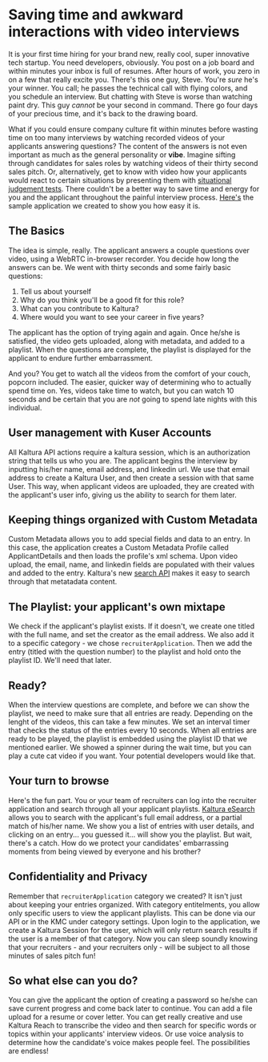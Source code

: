 # Saving time and awkward interactions with video interviews 
  

It is your first time hiring for your brand new, really cool, super innovative tech startup. You need developers, obviously. You post on a job board and within minutes your inbox is full of resumes. After hours of work, you zero in on a few that really excite you. 
There's this one guy, Steve. You're *sure* he's your winner. You call; he passes the technical call with flying colors, and you schedule an interview. 
But chatting with Steve is worse than watching paint dry. This guy *cannot* be your second in command. There go four days of your precious time, and it's back to the drawing board. 

What if you could ensure company culture fit within minutes before wasting time on too many interviews by watching recorded videos of your applicants answering questions? The content of the answers is not even important as much as the general personality or **vibe**. Imagine sifting through candidates for sales roles by watching videos of their thirty second sales pitch. Or, alternatively, get to know with video how your applicants would react to certain situations by presenting them with [situational judgement tests](https://www.changeboard.com/article-details/16255/situational-judgement-tests-the-future-of-recruitment-in-a-digital-world/). There couldn't be a better way to save time and energy for you and the applicant throughout the painful interview process. [Here's](https://github.com/kaltura/recruitment-application) the sample application we created to show you how easy it is. 

## The Basics 

The idea is simple, really. The applicant answers a couple questions over video, using a WebRTC in-browser recorder. You decide how long the answers can be. We went with thirty seconds and some fairly basic questions: 

1. Tell us about yourself
2. Why do you think you'll be a good fit for this role? 
3. What can you contribute to Kaltura?
4. Where would you want to see your career in five years?

The applicant has the option of trying again and again. Once he/she is satisfied, the video gets uploaded, along with metadata, and added to a playlist. When the questions are complete, the playlist is displayed for the applicant to endure further embarrassment. 

And you? You get to watch all the videos from the comfort of your couch, popcorn included. The easier, quicker way of determining who to actually spend time on. Yes, videos take time to watch, but you can watch 10 seconds and be certain that you are *not* going to spend late nights with this individual. 

## User management with Kuser Accounts 

All Kaltura API actions require a kaltura session, which is an authorization string that tells us who you are. The applicant begins the interview by inputting his/her name, email address, and linkedin url. We use that email address to create a Kaltura User, and then create a session with that same User. This way, when applicant videos are uploaded, they are created with the applicant's user info, giving us the ability to search for them later. 


## Keeping things organized with Custom Metadata  

Custom Metadata allows you to add special fields and data to an entry. In this case, the application creates a Custom Metadata Profile called ApplicantDetails and then loads the profile's xml schema. Upon video upload, the email, name, and linkedin fields are populated with their values and added to the entry. Kaltura's new [search API](https://blog.kaltura.com/introducing-esearch-the-new-kaltura-search-api/) makes it easy to search through that metatadata content. 

## The Playlist: your applicant's own mixtape 

We check if the applicant's playlist exists. If it doesn't, we create one titled with the full name, and set the creator as the email address. We also add it to a specific category - we chose `recruiterApplication`. Then we add the entry (titled with the question number) to the playlist and hold onto the playlist ID. We'll need that later. 

## Ready?

When the interview questions are complete, and before we can show the playlist, we need to make sure that all entries are ready. Depending on the lenght of the videos, this can take a few minutes. We set an interval timer that checks the status of the entries every 10 seconds. When all entries are ready to be played, the playlist is embedded using the playlist ID that we mentioned earlier. We showed a spinner during the wait time, but you can play a cute cat video if you want. Your potential developers would like that. 

## Your turn to browse

Here's the fun part. You or your team of recruiters can log into the recruiter application and search through all your applicant playlists. [Kaltura eSearch](https://blog.kaltura.com/introducing-esearch-the-new-kaltura-search-api/) allows you to search with the applicant's full email address, or a partial match of his/her name. We show you a list of entries with user details, and clicking on an entry... you guessed it... will show you the playlist. 
But wait, there's a catch. How do we protect your candidates' embarrassing moments from being viewed by everyone and his brother? 

## Confidentiality and Privacy 

Remember that `recruiterApplication` category we created? It isn't just about keeping your entries organized. With category entitelments, you allow only specific users to view the applicant playlists. This can be done via our API or in the KMC under category settings. 
Upon login to the application, we create a Kaltura Session for the user, which will only return search results if the user is a member of that category.  Now you can sleep soundly knowing that your recruiters - and your recruiters only - will be subject to all those minutes of sales pitch fun!

## So what else can you do? 

You can give the applicant the option of creating a password so he/she can save current progress and come back later to continue. 
You can add a file upload for a resume or cover letter. You can get really creative and use Kaltura Reach to transcribe the video and then search for specific words or topics within your applicants' interview videos. Or use voice analysis to determine how the candidate's voice makes people feel. The possibilities are endless! 
